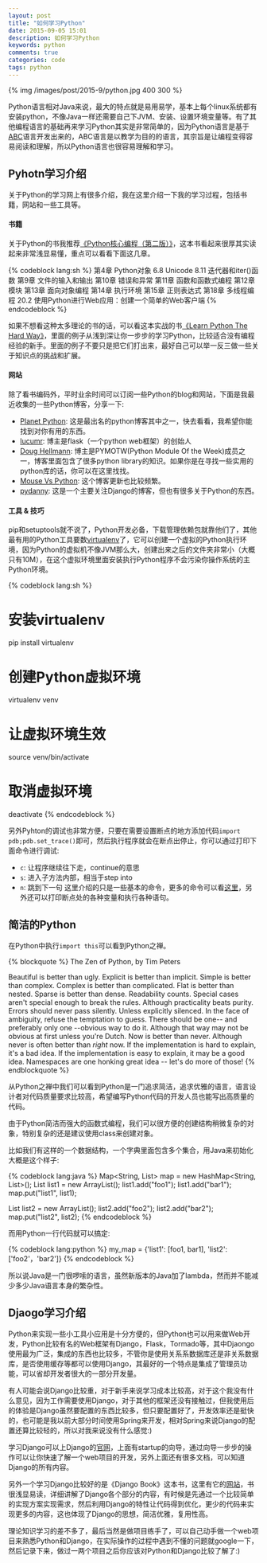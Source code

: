 ```yaml
---
layout: post
title: "如何学习Python"
date: 2015-09-05 15:01
description: 如何学习Python
keywords: python
comments: true
categories: code
tags: python
---
```

  
{% img /images/post/2015-9/python.jpg 400 300 %}  
  
Python语言相对Java来说，最大的特点就是易用易学，基本上每个linux系统都有安装python，不像Java一样还需要自己下JVM、安装、设置环境变量等。有了其他编程语言的基础再来学习Python其实是非常简单的，因为Python语言是基于[ABC][abc]语言开发出来的，ABC语言是以教学为目的的语言，其宗旨是让编程变得容易阅读和理解，所以Python语言也很容易理解和学习。
  
## Pyhotn学习介绍
关于Python的学习网上有很多介绍，我在这里介绍一下我的学习过程，包括书籍，网站和一些工具等。  
  
#### 书籍
关于Python的书我推荐[《Python核心编程（第二版）》][python_book]，这本书看起来很厚其实读起来非常浅显易懂，重点可以看看下面这几章。  
  
{% codeblock lang:sh %}
第4章 Python对象
6.8 Unicode
8.11 迭代器和iter()函数
第9章 文件的输入和输出
第10章 错误和异常
第11章 函数和函数式编程
第12章 模块
第13章 面向对象编程
第14章 执行环境
第15章 正则表达式
第18章 多线程编程
20.2 使用Python进行Web应用：创建一个简单的Web客户端
{% endcodeblock %}
  
如果不想看这种太多理论的书的话，可以看这本实战的书[《Learn Python The Hard Way》][learn_python_the_hard_way]，里面的例子从浅到深让你一步步的学习Python，比较适合没有编程经验的新手。里面的例子不要只是把它们打出来，最好自己可以举一反三做一些关于知识点的挑战和扩展。  
  
#### 网站
除了看书编码外，平时业余时间可以订阅一些Python的blog和网站，下面是我最近收集的一些Python博客，分享一下:  
  
* [Planet Python][planet_python]: 这是最出名的python博客其中之一，快去看看，我希望你能找到对你有用的东西。
* [lucumr][lucumr]: 博主是flask（一个python web框架）的创始人
* [Doug Hellmann][doug_hellmann]: 博主是PYMOTW(Python Module Of the Week)成员之一，博客里面包含了很多python library的知识。如果你是在寻找一些实用的python库的话，你可以在这里找找。
* [Mouse Vs Python][mouse_vs_python]: 这个博客更新也比较频繁。
* [pydanny][pydanny]: 这是一个主要关注Django的博客，但也有很多关于Python的东西。
  
#### 工具 & 技巧
pip和setuptools就不说了，Python开发必备，下载管理依赖包就靠他们了，其他最有用的Python工具要数[virtualenv][virtualenv]了，它可以创建一个虚拟的Python执行环境，因为Python的虚拟机不像JVM那么大，创建出来之后的文件夹非常小（大概只有10M），在这个虚拟环境里面安装执行Python程序不会污染你操作系统的主Python环境。  
  
{% codeblock lang:sh %}
# 安装virtualenv
pip install virtualenv
# 创建Python虚拟环境
virtualenv venv
# 让虚拟环境生效
source venv/bin/activate
# 取消虚拟环境
deactivate
{% endcodeblock %}
  
另外Pyhton的调试也非常方便，只要在需要设置断点的地方添加代码`import pdb;pdb.set_trace()`即可，然后执行程序就会在断点出停止，你可以通过打印下面命令进行调试:  
  
* `c`: 让程序继续往下走，continue的意思
* `s`: 进入子方法内部，相当于step into
* `n`: 跳到下一句 
这里介绍的只是一些基本的命令，更多的命令可以看[这里][pdb]，另外还可以打印断点处的各种变量和执行各种语句。  
  
## 简洁的Python
在Python中执行`import this`可以看到Python之禅。  
  
{% blockquote %}
The Zen of Python, by Tim Peters

Beautiful is better than ugly.
Explicit is better than implicit.
Simple is better than complex.
Complex is better than complicated.
Flat is better than nested.
Sparse is better than dense.
Readability counts.
Special cases aren't special enough to break the rules.
Although practicality beats purity.
Errors should never pass silently.
Unless explicitly silenced.
In the face of ambiguity, refuse the temptation to guess.
There should be one-- and preferably only one --obvious way to do it.
Although that way may not be obvious at first unless you're Dutch.
Now is better than never.
Although never is often better than *right* now.
If the implementation is hard to explain, it's a bad idea.
If the implementation is easy to explain, it may be a good idea.
Namespaces are one honking great idea -- let's do more of those!
{% endblockquote %}
  
从Python之禅中我们可以看到Python是一门追求简洁，追求优雅的语言，语言设计者对代码质量要求比较高，希望编写Python代码的开发人员也能写出高质量的代码。  
  
由于Python简洁而强大的函数式编程，我们可以很方便的创建结构稍微复杂的对象，特别复杂的还是建议使用class来创建对象。  
  
比如我们有这样的一个数据结构，一个字典里面包含多个集合，用Java来初始化大概是这个样子:   
  
{% codeblock lang:java %}
Map<String, List<String>> map = new HashMap<String, List<String>>();
List<String> list1 = new ArrayList<String>();
list1.add("foo1");
list1.add("bar1");
map.put("list1", list1);

List<String> list2 = new ArrayList<String>();
list2.add("foo2");
list2.add("bar2");
map.put("list2", list2);
{% endcodeblock %}
  
而用Python一行代码就可以搞定:  
  
{% codeblock lang:python %}
my_map = {'list1': [foo1, bar1], 'list2': ['foo2'，'bar2']}
{% endcodeblock %}
  
所以说Java是一门很啰嗦的语言，虽然新版本的Java加了lambda，然而并不能减少多少Java语言本身的繁杂性。  
  
## Djaogo学习介绍
  
Python来实现一些小工具小应用是十分方便的，但Python也可以用来做Web开发，Python比较有名的Web框架有Django，Flask，Tormado等，其中Djaongo使用最为广泛，集成的东西也比较多，不管你是使用关系系数据库还是非关系数据库，是否使用缓存等都可以使用Django，其最好的一个特点是集成了管理员功能，可以省却开发者很大的一部分开发量。  
  
有人可能会说Django比较重，对于新手来说学习成本比较高，对于这个我没有什么意见，因为工作需要使用Django，对于其他的框架还没有接触过，但我使用后的体验是Django虽然要配置的东西比较多，但只要配置好了，开发效率还是挺快的，也可能是我以前大部分时间使用Spring来开发，相对Spring来说Django的配置还算比较轻的，所以对我来说没有什么感觉:)  
  
学习Django可以上Django的[官网][django]，上面有startup的向导，通过向导一步步的操作可以让你快速了解一个web项目的开发，另外上面还有很多文档，可以知道Django的所有内容。  
  
另外一个学习Django比较好的是《Django Book》这本书，这里有它的[网站][django_book]，书很浅显易读，详细讲解了Django各个部分的内容，有时候是先通过一个比较简单的实现方案实现需求，然后利用Django的特性让代码得到优化，更少的代码来实现更多的内容，这也体现了Django的思想，简洁优雅，复用性高。  
  
理论知识学习的差不多了，最后当然是做项目练手了，可以自己动手做一个web项目来熟悉Python和Django，在实际操作的过程中遇到不懂的问题就google一下，然后记录下来，做过一两个项目之后你应该对Python和Django比较了解了:)  
  


[abc]: https://en.wikipedia.org/wiki/ABC_(programming_language)
[python_book]: http://book.douban.com/subject/3112503/
[learn_python_the_hard_way]: http://learnpythonthehardway.org/
[lucumr]: http://lucumr.pocoo.org/
[doug_hellmann]: https://doughellmann.com
[planet_python]: http://planetpython.org/
[mouse_vs_python]: http://www.blog.pythonlibrary.org/
[pydanny]: http://www.pydanny.com/
[virtualenv]: http://docs.python-guide.org/en/latest/dev/virtualenvs/
[pdb]: https://docs.python.org/2/library/pdb.html
[django]: http//www.djangoproject.com
[django_book]: http://www.djangobook.com/en/2.0/index.html

